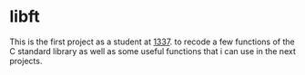 # libft

This is the first project as a student at [1337](https://1337.ma). to recode a few functions of the C standard library as well as some useful functions that i can use in the next projects.
